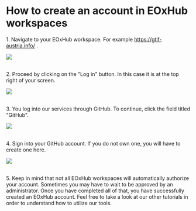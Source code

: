 # How to create an account in EOxHub workspaces




1\. Navigate to your EOxHub workspace. For example <https://gtif-austria.info/> .

![](https://ajeuwbhvhr.cloudimg.io/https://colony-recorder.s3.amazonaws.com/files/2025-10-01/0fa349bd-3d0f-4b7b-968d-88c5c19f6e9f/File.webp?tl_px=0,1&br_px=2087,1282&force_format=jpeg&q=100&width=1120.0)

\
2\. Proceed by clicking on the "Log in" button. In this case it is at the top right of your screen.

![](https://ajeuwbhvhr.cloudimg.io/https://colony-recorder.s3.amazonaws.com/files/2025-10-01/7ddaa329-67f6-4aa5-8014-65f36c24408e/File.jpeg?tl_px=367,0&br_px=2087,961&force_format=jpeg&q=100&width=1120.0&wat=1&wat_opacity=0.7&wat_gravity=northwest&wat_url=https://colony-recorder.s3.us-west-1.amazonaws.com/images/watermarks/FB923C_standard.png&wat_pad=917,-12)

\
3\. You log into our services through GitHub. To continue, click the field titled "GitHub".

![](https://ajeuwbhvhr.cloudimg.io/https://colony-recorder.s3.amazonaws.com/files/2025-10-01/d3f22b04-f38b-4444-9a2a-442f47f2f91a/File.webp?tl_px=185,0&br_px=1904,961&force_format=jpeg&q=100&width=1120.0&wat=1&wat_opacity=0.7&wat_gravity=northwest&wat_url=https://colony-recorder.s3.us-west-1.amazonaws.com/images/watermarks/FB923C_standard.png&wat_pad=524,223)

\
4\. Sign into your GitHub account. If you do not own one, you will have to create one here.

![](https://ajeuwbhvhr.cloudimg.io/https://colony-recorder.s3.amazonaws.com/files/2025-10-01/2fb318cd-f454-4808-bb2c-be053ecc161b/File.webp?tl_px=362,12&br_px=1740,782&force_format=jpeg&q=100&width=1120.0)

\
5\. Keep in mind that not all EOxHub workspaces will automatically authorize your account. Sometimes you may have to wait to be approved by an administrator. Once you have completed all of that, you have successfully created an EOxHub account. Feel free to take a look at our other tutorials in order to understand how to utilize our tools.